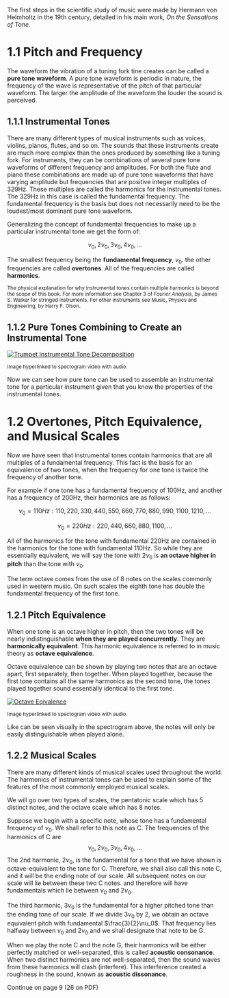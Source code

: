 The first steps in the scientific study of music were made by Hermann von Helmholtz in the 19th century, detailed in his main work, *On the Sensations of Tone*.
# 1.1 Pitch and Frequency 

The waveform the vibration of a tuning fork tine creates can be called a **pure tone waveform**. A pure tone waveform is periodic in nature, the frequency of the wave is representative of the pitch of that particular waveform. The larger the amplitude of the waveform the louder the sound is perceived.

## 1.1.1 Instrumental Tones

There are many different types of musical instruments such as voices, violins, pianos, flutes, and so on. The sounds that these instruments create are much more complex than the ones produced by something like a tuning fork. For instruments, they can be combinations of several pure tone waveforms of different frequency and amplitudes. For both the flute and piano these combinations are made up of pure tone waveforms that have varying amplitude but frequencies that are positive integer multiples of 329Hz. These multiples are called the harmonics for the instrumental tones. The 329Hz in this case is called the fundamental frequency. The fundamental frequency is the basis but does not necessarily need to be the loudest/most dominant pure tone waveform.

Generalizing the concept of fundamental frequencies to make up a particular instrumental tone we get the form of:

$$\nu_0, 2\nu_0, 3\nu_0, 4\nu_0, ...$$

The smallest frequency being the **fundamental frequency**, $v_0$. the other frequencies are called **overtones**. All of the frequencies are called **harmonics**.

<sub>The physical explanation for why instrumental tones contain multiple harmonics is beyond the scope of this book. For more information see Chapter 3 of *Fourier Analysis*, by James S. Walker for stringed instruments. For other instruments see Music, Physics and Engineering, by Harry F. Olson.</sub>

## 1.1.2 Pure Tones Combining to Create an Instrumental Tone

[![Trumpet Instrumental Tone Decomposition](https://www.jameswalkermathmusic.net/mathematicsandmusic/Nav/EmbeddedYouTubeVideos/Chap1/TrumpetHarmonics.jpg)](https://www.youtube.com/watch?v=MTrxqihjH98)

<sub> Image hyperlinked to spectogram video with audio. </sub>

Now we can see how pure tone can be used to assemble an instrumental tone for a particular instrument given that you know the properties of the instrumental tones.

# 1.2 Overtones, Pitch Equivalence, and Musical Scales

Now we have seen that instrumental tones contain harmonics that are all multiples of a fundamental frequency. This fact is the basis for  an equivalence of two tones, when the frequency for one tone is twice the frequency of another tone.

For example if one tone has a fundamental frequency of 100Hz, and another has a frequency of 200Hz, their harmonics are as follows:

$$\nu_0 = 110Hz: 110, 220, 330, 440, 550, 660, 770, 880, 990, 1100, 1210, ...$$

$$\nu_0 = 220Hz: 220, 440, 660, 880, 1100, ...$$

All of the harmonics for the tone with fundamental 220Hz are contained in the harmonics for the tone with fundamental 110Hz. So while they are essentially equivalent, we will say the tone with $2\nu_0$ is **an octave higher in pitch** than the tone with $\nu_0$. 

The term octave comes from the use of 8 notes on the scales commonly used in western music. On such scales the eighth tone has double the fundamental frequency of the first tone.

## 1.2.1 Pitch Equivalence

When one tone is an octave higher in pitch, then the two tones will be nearly indistinguishable **when they are played concurrently**. They are **harmonically equivalent**. This harmonic equivalence is referred to in music theory as **octave equivalence**. 

Octave equivalence can be shown by playing two notes that are an octave apart, first separately, then together. When played together, because the first tone contains all the same harmonics as the second tone, the tones played together sound essentially identical to the first tone. 

[![Octave Eqivalence](https://cdn.discordapp.com/attachments/463193265416699915/1099093987547164712/image.png)](https://youtu.be/MnP1AUfhkKo)

<sub> Image hyperlinked to spectogram video with audio. </sub>

Like can be seen visually in the spectrogram above, the notes will only be easily distinguishable when played alone.

## 1.2.2 Musical Scales

There are many different kinds of musical scales used throughout the world. The harmonics of instrumental tones can be used to explain some of the features of the most commonly employed musical scales. 

We will go over two types of scales, the pentatonic scale which has 5 distinct notes, and the octave scale which has 8 notes.

Suppose we begin with a specific note, whose tone has a fundamental frequency of $\nu_0$. We shall refer to this note as C. The frequencies of the harmonics of C are 
$$\nu_0, 2\nu_0, 3\nu_0, 4\nu_0, ...$$
The 2nd harmonic, $2\nu_0$, is the fundamental for a tone that we have shown is octave-equivalent to the tone for C. Therefore, we shall also call this note C, and it will be the ending note of our scale. All subsequent notes on our scale will lie between these two C notes. and therefore will have fundamentals which lie between $\nu_0$ and $2\nu_0$.

The third harmonic, $3\nu_0$ is the fundamental for a higher pitched tone than the ending tone of our scale. If we divide $3\nu_0$ by 2, we obtain an octave equivalent pitch with fundamental $\frac{3}{2}\nu_0$. That frequency lies halfway between $\nu_0$ and $2\nu_0$ and we shall designate that note to be G.

When we play the note C and the note G, their harmonics will be either perfectly matched or well-separated, this is called **acoustic consonance**. When two distinct harmonies are not well-separated, then the sound waves from these harmonics will clash (interfere). This interference created a roughness in the sound, known as **acoustic dissonance**.

Continue on page 9 (26 on PDF)